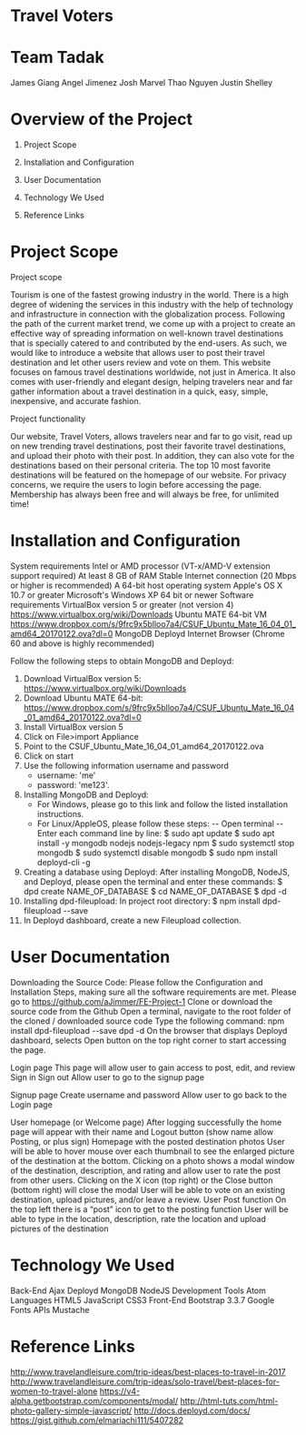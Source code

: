 # Travel Voters


# Team Tadak

James Giang 
Angel Jimenez 
Josh Marvel 
Thao Nguyen 
Justin Shelley







# Overview of the Project


1. Project Scope

2. Installation and Configuration

3. User Documentation

4. Technology We Used

5. Reference Links











# Project Scope

Project scope

Tourism is one of the fastest growing industry in the world. There is a high degree of widening the services in this industry with the help of technology and infrastructure in connection with the globalization process. Following the path of the current market trend, we come up with a project to create an effective way of spreading information on well-known travel destinations that is specially catered to and contributed by the end-users. As such, we would like to introduce a website that allows user to post their travel destination and let other users review and vote on them. This website focuses on famous travel destinations worldwide, not just in America. It also comes with user-friendly and elegant design, helping travelers near and far gather information about a travel destination in a quick, easy, simple, inexpensive, and accurate fashion.

Project functionality 

Our website, Travel Voters, allows travelers near and far to go visit, read up on new trending travel destinations, post their favorite travel destinations, and upload their photo with their post. In addition, they can also vote for the destinations based on their personal criteria. The top 10 most favorite destinations will be featured on the homepage of our website. For privacy concerns, we require the users to login before accessing the page. Membership has always been free and will always be free, for unlimited time!



	






# Installation and Configuration

System requirements 
Intel or AMD processor (VT-x/AMD-V extension support required)
At least 8 GB of RAM
Stable Internet connection (20 Mbps or higher is recommended)
A 64-bit host operating system 
Apple's OS X 10.7 or greater
Microsoft's Windows XP 64 bit or newer
Software requirements
VirtualBox version 5 or greater (not version 4)
https://www.virtualbox.org/wiki/Downloads
Ubuntu MATE 64-bit VM
https://www.dropbox.com/s/9frc9x5blloo7a4/CSUF_Ubuntu_Mate_16_04_01_amd64_20170122.ova?dl=0
MongoDB
Deployd
Internet Browser (Chrome 60 and above is highly recommended)

Follow the following steps to obtain MongoDB and Deployd:
1. Download VirtualBox version 5: https://www.virtualbox.org/wiki/Downloads
2. Download Ubuntu MATE 64-bit: https://www.dropbox.com/s/9frc9x5blloo7a4/CSUF_Ubuntu_Mate_16_04_01_amd64_20170122.ova?dl=0
3. Install VirtualBox version 5 
4. Click on File>import Appliance
5. Point to the CSUF_Ubuntu_Mate_16_04_01_amd64_20170122.ova
6. Click on start
7. Use the following information username and password
    + username: 'me' 
    + password: 'me123'.
8. Installing MongoDB and Deployd:
    + For Windows, please go to this link and follow the listed installation instructions. 
    + For Linux/AppleOS, please follow these steps:
      -- Open terminal
      -- Enter each command line by line:
         $ sudo apt update
         $ sudo apt install -y mongodb nodejs nodejs-legacy npm
         $ sudo systemctl stop mongodb
         $ sudo systemctl disable mongodb
         $ sudo npm install deployd-cli -g
9. Creating a database using Deployd:
   After installing MongoDB, NodeJS, and Deployd, please open the terminal and enter these commands:
         $ dpd create NAME_OF_DATABASE
         $ cd NAME_OF_DATABASE
         $ dpd -d
10. Installing dpd-fileupload:
    In project root directory:
         $ npm install dpd-fileupload --save 
11. In Deployd dashboard, create a new Fileupload collection.




# User Documentation

Downloading the Source Code:
  Please follow the Configuration and Installation Steps, making sure all the software requirements are met.
  Please go to https://github.com/aJimmer/FE-Project-1 
  Clone or download the source code from the Github
  Open a terminal, navigate to the root folder of the cloned / downloaded source code
  Type the following command:
    npm install dpd-fileupload --save 
    dpd -d
  On the browser that displays Deployd dashboard, selects Open button on the top right corner to start accessing the page.

Login page 
  This page will allow user to gain access to post, edit, and review
  Sign in
  Sign out
  Allow user to go to the signup page

Signup page
  Create username and password
  Allow user to go back to the Login page

User homepage (or Welcome page)
  After logging successfully the home page will appear with their name and Logout button (show name allow Posting, or plus sign)
  Homepage with the posted destination photos
  User will be able to hover mouse over each thumbnail to see the enlarged picture of the destination at the bottom.
  Clicking on a photo shows a modal window of the destination, description, and rating and allow user to rate the post from other users. 
  Clicking on the X icon (top right) or the Close button (bottom right) will close the modal 
  User will be able to vote on an existing destination, upload pictures, and/or leave a review.
  User Post function 
  On the top left there is a “post” icon to get to the posting function
  User will be able to type in the location, description, rate the location and upload pictures of the destination


# Technology We Used

Back-End
    Ajax
    Deployd
    MongoDB
    NodeJS
Development Tools
    Atom
Languages 
    HTML5
    JavaScript
    CSS3
Front-End 
    Bootstrap 3.3.7
    Google Fonts APIs
    Mustache










# Reference Links


http://www.travelandleisure.com/trip-ideas/best-places-to-travel-in-2017
http://www.travelandleisure.com/trip-ideas/solo-travel/best-places-for-women-to-travel-alone
https://v4-alpha.getbootstrap.com/components/modal/
http://html-tuts.com/html-photo-gallery-simple-javascript/
http://docs.deployd.com/docs/
https://gist.github.com/elmariachi111/5407282

